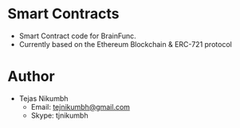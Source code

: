 # Smart Contracts
- Smart Contract code for BrainFunc.
- Currently based on the Ethereum Blockchain & ERC-721 protocol

# Author
- Tejas Nikumbh
  - Email: tejnikumbh@gmail.com
  - Skype: tjnikumbh
